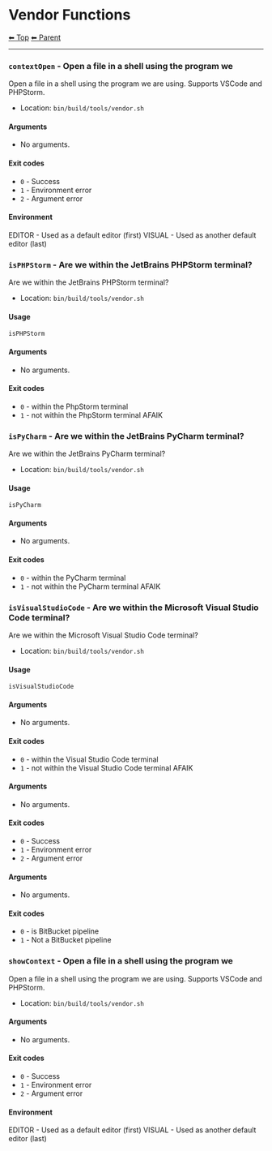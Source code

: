 # Vendor Functions

<!-- TEMPLATE header 2 -->
[⬅ Top](index.md) [⬅ Parent ](../index.md)
<hr />

### `contextOpen` - Open a file in a shell using the program we

Open a file in a shell using the program we are using. Supports VSCode and PHPStorm.

- Location: `bin/build/tools/vendor.sh`

#### Arguments

- No arguments.

#### Exit codes

- `0` - Success
- `1` - Environment error
- `2` - Argument error

#### Environment

EDITOR - Used as a default editor (first)
VISUAL - Used as another default editor (last)
### `isPHPStorm` - Are we within the JetBrains PHPStorm terminal?

Are we within the JetBrains PHPStorm terminal?

- Location: `bin/build/tools/vendor.sh`

#### Usage

    isPHPStorm
    

#### Arguments

- No arguments.

#### Exit codes

- `0` - within the PhpStorm terminal
- `1` - not within the PhpStorm terminal AFAIK
### `isPyCharm` - Are we within the JetBrains PyCharm terminal?

Are we within the JetBrains PyCharm terminal?

- Location: `bin/build/tools/vendor.sh`

#### Usage

    isPyCharm
    

#### Arguments

- No arguments.

#### Exit codes

- `0` - within the PyCharm terminal
- `1` - not within the PyCharm terminal AFAIK
### `isVisualStudioCode` - Are we within the Microsoft Visual Studio Code terminal?

Are we within the Microsoft Visual Studio Code terminal?

- Location: `bin/build/tools/vendor.sh`

#### Usage

    isVisualStudioCode
    

#### Arguments

- No arguments.

#### Exit codes

- `0` - within the Visual Studio Code terminal
- `1` - not within the Visual Studio Code terminal AFAIK
#### Arguments

- No arguments.

#### Exit codes

- `0` - Success
- `1` - Environment error
- `2` - Argument error
#### Arguments

- No arguments.

#### Exit codes

- `0` - is BitBucket pipeline
- `1` - Not a BitBucket pipeline
### `showContext` - Open a file in a shell using the program we

Open a file in a shell using the program we are using. Supports VSCode and PHPStorm.

- Location: `bin/build/tools/vendor.sh`

#### Arguments

- No arguments.

#### Exit codes

- `0` - Success
- `1` - Environment error
- `2` - Argument error

#### Environment

EDITOR - Used as a default editor (first)
VISUAL - Used as another default editor (last)
